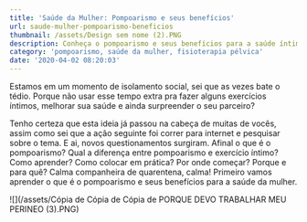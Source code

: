```yaml
---
title: 'Saúde da Mulher: Pompoarismo e seus benefícios'
url: saude-mulher-pompoarismo-beneficios
thumbnail: /assets/Design sem nome (2).PNG
description: Conheça o pompoarismo e seus benefícios para a saúde íntima
category: 'pompoarismo, saúde da mulher, fisioterapia pélvica'
date: '2020-04-02 08:20:03'
---
```

Estamos em um momento de isolamento social, sei que as vezes bate o tédio. Porque não usar esse tempo extra pra fazer alguns exercícios íntimos, melhorar sua saúde e ainda surpreender o seu parceiro?


Tenho certeza que esta ideia já passou na cabeça de muitas de vocês, assim como sei que a ação seguinte foi correr para internet e pesquisar sobre o tema. E ai, novos questionamentos surgiram. Afinal o que é o pompoarismo? Qual a diferença entre pompoarismo e exercício íntimo? Como aprender? Como colocar em prática? Por onde começar? Porque e para quê?
Calma companheira de quarentena, calma! Primeiro vamos aprender o que é o pompoarismo e seus benefícios para a saúde da mulher.

![](/assets/Cópia de Cópia de Cópia de PORQUE DEVO TRABALHAR MEU PERINEO (3).PNG)

